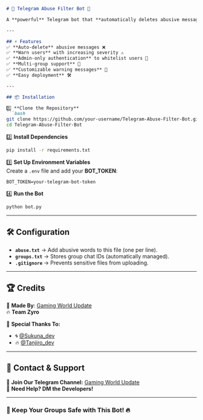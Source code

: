 ```md
# 🤖 Telegram Abuse Filter Bot 🚀  

A **powerful** Telegram bot that **automatically deletes abusive messages** and warns users based on violations. Built for **secure and safe group management**!  

---

## ⚡ Features  
✅ **Auto-delete** abusive messages ❌  
✅ **Warn users** with increasing severity ⚠️  
✅ **Admin-only authentication** to whitelist users 🔑  
✅ **Multi-group support** 📌  
✅ **Customizable warning messages** 💬  
✅ **Easy deployment** 🛠️  

---

## 📦 Installation  

1️⃣ **Clone the Repository**  
```bash
git clone https://github.com/your-username/Telegram-Abuse-Filter-Bot.git
cd Telegram-Abuse-Filter-Bot
```

2️⃣ **Install Dependencies**  
```bash
pip install -r requirements.txt
```

3️⃣ **Set Up Environment Variables**  
Create a `.env` file and add your **BOT_TOKEN**:  
```env
BOT_TOKEN=your-telegram-bot-token
```

4️⃣ **Run the Bot**  
```bash
python bot.py
```

---

## 🛠️ Configuration  

- **`abuse.txt`** → Add abusive words to this file (one per line).  
- **`groups.txt`** → Stores group chat IDs (automatically managed).  
- **`.gitignore`** → Prevents sensitive files from uploading.  

---

## 🏆 Credits  

👑 **Made By**: [Gaming World Update](https://t.me/Gaming_World_Update)  
🔥 **Team Zyro**  

💙 **Special Thanks To:**  
- 🌀 [@Sukuna_dev](https://t.me/Sukuna_dev)  
- 🔥 [@Tanjiro_dev](https://t.me/Tanjiro_dev)  

---

## 📡 Contact & Support  
💬 **Join Our Telegram Channel:** [Gaming World Update](https://t.me/Gaming_World_Update)  
👥 **Need Help? DM the Developers!**  

---

### 🚀 Keep Your Groups Safe with This Bot! 🔥  
```
